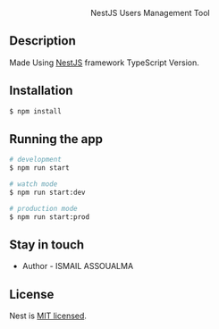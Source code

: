 
  <p align="center">NestJS Users Management Tool</p>

## Description

Made Using [NestJS](https://github.com/nestjs/nest) framework TypeScript Version.

## Installation

```bash
$ npm install
```

## Running the app

```bash
# development
$ npm run start

# watch mode
$ npm run start:dev

# production mode
$ npm run start:prod
```

## Stay in touch

- Author - ISMAIL ASSOUALMA

## License

Nest is [MIT licensed](LICENSE).

